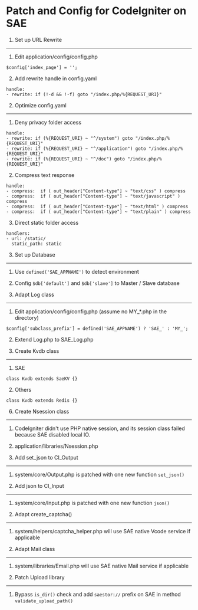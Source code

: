 Patch and Config for CodeIgniter on SAE
===

1. Set up URL Rewrite
---
1. Edit application/config/config.php
```
$config['index_page'] = '';
```
2. Add rewrite handle in config.yaml
```
handle:
- rewrite: if (!-d && !-f) goto "/index.php/%{REQUEST_URI}"
```

2. Optimize config.yaml
---
1. Deny privacy folder access
```
handle:
- rewrite: if (%{REQUEST_URI} ~ "^/system") goto "/index.php/%{REQUEST_URI}"
- rewrite: if (%{REQUEST_URI} ~ "^/application") goto "/index.php/%{REQUEST_URI}"
- rewrite: if (%{REQUEST_URI} ~ "^/doc") goto "/index.php/%{REQUEST_URI}"
```
2. Compress text response
```
handle:
- compress:  if ( out_header["Content-type"] ~ "text/css" ) compress
- compress:  if ( out_header["Content-type"] ~ "text/javascript" ) compress
- compress:  if ( out_header["Content-type"] ~ "text/html" ) compress
- compress:  if ( out_header["Content-type"] ~ "text/plain" ) compress
```
3. Direct static folder access
```
handlers:
- url: /static/
  static_path: static
```

3. Set up Database
---
1. Use `defined('SAE_APPNAME')` to detect environment
2. Config `$db['default']` and `$db['slave']` to Master / Slave database

4. Adapt Log class
---
1. Edit application/config/config.php (assume no MY_*.php in the directory)
```
$config['subclass_prefix'] = defined('SAE_APPNAME') ? 'SAE_' : 'MY_';
```
2. Extend Log.php to SAE_Log.php

5. Create Kvdb class
---
1. SAE
```
class Kvdb extends SaeKV {}
```
2. Others
```
class Kvdb extends Redis {}
```

6. Create Nsession class
---
1. CodeIgniter didn't use PHP native session, and its session class failed because SAE disabled local IO.
2. application/libraries/Nsession.php

7. Add set_json to CI_Output
---
1. system/core/Output.php is patched with one new function `set_json()`

8. Add json to CI_Input
---
1. system/core/Input.php is patched with one new function `json()`

9. Adapt create_captcha()
---
1. system/helpers/captcha_helper.php will use SAE native Vcode service if applicable

10. Adapt Mail class
---
1. system/libraries/Email.php will use SAE native Mail service if applicable

11. Patch Upload library
---
1. Bypass `is_dir()` check and add `saestor://` prefix on SAE in method `validate_upload_path()`
